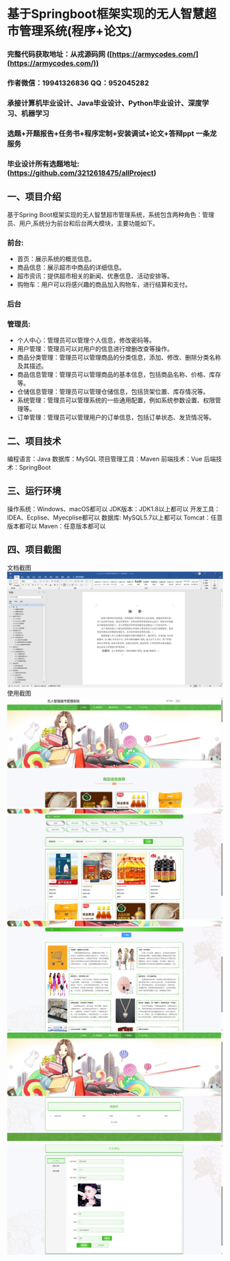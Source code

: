 基于Springboot框架实现的无人智慧超市管理系统(程序+论文)
=
###  完整代码获取地址：从戎源码网 ([https://armycodes.com/](https://armycodes.com/))
###  作者微信：19941326836  QQ：952045282 
###  承接计算机毕业设计、Java毕业设计、Python毕业设计、深度学习、机器学习
###  选题+开题报告+任务书+程序定制+安装调试+论文+答辩ppt 一条龙服务
###  毕业设计所有选题地址:(https://github.com/3212618475/allProject)


一、项目介绍
---
基于Spring Boot框架实现的无人智慧超市管理系统，系统包含两种角色：管理员、用户,系统分为前台和后台两大模块，主要功能如下。
### 前台:
- 首页：展示系统的概览信息。
- 商品信息：展示超市中商品的详细信息。
- 超市资讯：提供超市相关的新闻、优惠信息、活动安排等。
- 购物车：用户可以将感兴趣的商品加入购物车，进行结算和支付。
### 后台
### 管理员:
- 个人中心：管理员可以管理个人信息，修改密码等。
- 用户管理：管理员可以对用户的信息进行增删改查等操作。
- 商品分类管理：管理员可以管理商品的分类信息，添加、修改、删除分类名称及其描述。
- 商品信息管理：管理员可以管理商品的基本信息，包括商品名称、价格、库存等。
- 仓储信息管理：管理员可以管理仓储信息，包括货架位置、库存情况等。
- 系统管理：管理员可以管理系统的一些通用配置，例如系统参数设置、权限管理等。
- 订单管理：管理员可以管理用户的订单信息，包括订单状态、发货情况等。


二、项目技术
---
编程语言：Java
数据库：MySQL
项目管理工具：Maven
前端技术：Vue
后端技术：SpringBoot

三、运行环境
---
操作系统：Windows、macOS都可以
JDK版本：JDK1.8以上都可以
开发工具：IDEA、Ecplise、Myecplise都可以
数据库: MySQL5.7以上都可以
Tomcat：任意版本都可以
Maven：任意版本都可以

四、项目截图
---
文档截图
![](limage/1.png)
使用截图
![](image/1.png)
![](image/2.png)
![](image/3.png)
![](image/4.png)
![](image/5.png)
